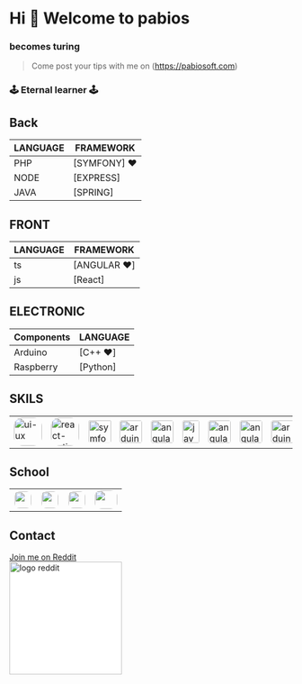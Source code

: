 
# Hi 👋 Welcome to pabios
### becomes turing
> Come post your tips with me on (https://pabiosoft.com)
### 🕹️ Eternal learner 🕹️

## Back
 
| LANGUAGE | FRAMEWORK |
| ------ | ------ |
| PHP | [SYMFONY] ❤️ |
| NODE | [EXPRESS] |
| JAVA | [SPRING] |

 
## FRONT
| LANGUAGE    |    FRAMEWORK |
| ------    | ------ |
| ts | [ANGULAR ❤️] |
| js | [React] |

## ELECTRONIC
| Components |    LANGUAGE |
| ------    | ------ |
| Arduino | [C++ ❤️] |
| Raspberry | [Python] |
 

## SKILS
<table>
    <tr>
        <td> 
            <img alt="ui-ux" src="https://www.ux-ui.net/ux/uploads/2017/03/ux-ui-logo.svg" width="50" style="border:1px solid none; 
            border-radius:30% ">
        </td>
        <td> 
            <img alt="react-native" src="https://miro.medium.com/max/800/1*M10QaO1mZCk_jvH2EBNmaQ.jpeg" width="50" style="border:1px solid none; 
            border-radius:30% ">
        </td>
         <td> 
            <img alt="symfony" src="https://symfony.com/logos/symfony_black_03.png" width="40" style="border:1px solid none; border-radius:10%;padding:2%">
        </td>
      <td> 
            <img alt="arduino" src="https://upload.wikimedia.org/wikipedia/commons/thumb/8/87/Arduino_Logo.svg/640px-Arduino_Logo.svg.png" width="40" height="40" style="border:1px solid none; border-radius:10%;   ">
        </td>
        <td> 
            <img alt="angular" src="https://upload.wikimedia.org/wikipedia/commons/thumb/c/cf/Angular_full_color_logo.svg/640px-Angular_full_color_logo.svg.png" width="40" height="40" style="border:1px solid none; border-radius:10%;   ">
        </td>
        <td> 
            <img alt="java" src="https://upload.wikimedia.org/wikipedia/fr/thumb/2/2e/Java_Logo.svg/1200px-Java_Logo.svg.png" width="30" height="40" style="border:1px solid none; border-radius:10%;   ">
        </td>
        <td> 
            <img alt="angular" src="https://upload.wikimedia.org/wikipedia/commons/thumb/1/18/ISO_C%2B%2B_Logo.svg/1822px-ISO_C%2B%2B_Logo.svg.png" width="40" height="40" style="border:1px solid none; border-radius:10%;   ">
        </td>
         <td> 
            <img alt="angular" src="https://upload.wikimedia.org/wikipedia/fr/thumb/3/3b/Raspberry_Pi_logo.svg/1200px-Raspberry_Pi_logo.svg.png" width="40" height="40" style="border:1px solid none; border-radius:10%;   ">
        </td>
         <td> 
            <img alt="arduino" src="https://upload.wikimedia.org/wikipedia/commons/thumb/8/87/Arduino_Logo.svg/640px-Arduino_Logo.svg.png" width="40" height="40" style="border:1px solid none; border-radius:10%;   ">
        </td>
    </tr>
</table>

## School

<table>
    <tr>
        <td>
        <a href="https://3wa.fr/"> 
            <img src="https://3wa.fr/wp-content/uploads/2013/04/logo-grand.png" width="30" style="border:1px solid white; border-radius:30% "/>
        </a>
         </td>
         <td>
         <a href="https://openclassrooms.com/fr/"> 
            <img src="https://upload.wikimedia.org/wikipedia/fr/0/0d/Logo_OpenClassrooms.png" width="30" style="border:1px solid white; border-radius:30% "/>
            </a>
         </td>
          <td>
          <a href="https://www.univ-grenoble-alpes.fr/"> 
            <img src="https://upload.wikimedia.org/wikipedia/fr/2/25/Logo_Universit%C3%A9_Grenoble-Alpes.jpg" width="30" height="30" style="border:1px solid white; border-radius:30% "/>
            </a>
         </td>
          <td>
          <a href="http://udb-sn.com/"> 
            <img src="https://www.senegel.org/images/organisation/logo66-udb.jpg" width="40" height="33" style="border:1px solid none; border-radius:30% "/>
            </a>
         </td>
    </tr>
</table>
 
  
  ## Contact
  <a href="https://www.reddit.com/user/pabios_af/">Join me on Reddit<br/>
  <img src="https://upload.wikimedia.org/wikipedia/fr/thumb/5/58/Reddit_logo_new.svg/1280px-Reddit_logo_new.svg.png" alt="logo reddit" width="200" style="background-color:white;">
   </a>
